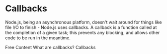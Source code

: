 # Callbacks

Node.js, being an asynchronous platform, doesn't wait around for things like file I/O to finish - Node.js uses callbacks. A callback is a function called at the completion of a given task; this prevents any blocking, and allows other code to be run in the meantime.

<ResourceGroupTitle>Free Content</ResourceGroupTitle>
<BadgeLink colorScheme='blue' badgeText='Official Website' href='https://nodejs.org/en/knowledge/getting-started/control-flow/what-are-callbacks/'>What are callbacks?</BadgeLink>
<BadgeLink colorScheme='yellow' badgeText='Read' href='https://nodejs.dev/en/learn/javascript-asynchronous-programming-and-callbacks/'>Callbacks</BadgeLink>
